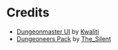 # Credits

- [Dungeonmaster UI](https://www.hiveworkshop.com/threads/dungeonmaster-ui.299416) by [Kwaliti](https://www.hiveworkshop.com/members/kwaliti.136001)
- [Dungeoneers Pack](https://www.hiveworkshop.com/threads/dungeoneers-pack.273973) by [The_Silent](https://www.hiveworkshop.com/members/the_silent.143026)